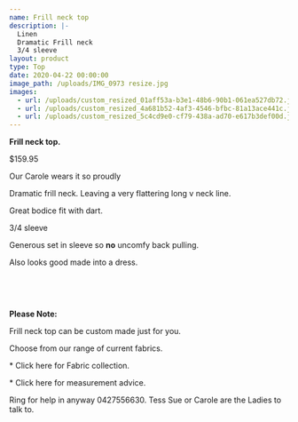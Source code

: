 ```yaml
---
name: Frill neck top
description: |-
  Linen
  Dramatic Frill neck
  3/4 sleeve
layout: product
type: Top
date: 2020-04-22 00:00:00
image_path: /uploads/IMG_0973 resize.jpg
images:
  - url: /uploads/custom_resized_01aff53a-b3e1-48b6-90b1-061ea527db72.jpg
  - url: /uploads/custom_resized_4a681b52-4af3-4546-bfbc-81a13ace441c.jpg
  - url: /uploads/custom_resized_5c4cd9e0-cf79-438a-ad70-e617b3def00d.jpg
---
```


**Frill neck top.**

$159.95

Our Carole wears it so proudly

Dramatic frill neck. Leaving a very flattering long v neck line.

Great bodice fit with dart.

3/4 sleeve

Generous set in sleeve so **no** uncomfy back pulling.

Also looks good made into a dress.

&nbsp;

&nbsp;

**Please Note:**

Frill neck top can be custom made just for you.

Choose from our range of current fabrics.

\* Click here for Fabric collection.

\* Click here for measurement advice.

Ring for help in anyway 0427556630. Tess Sue or Carole are the Ladies to talk to.

&nbsp;

&nbsp;